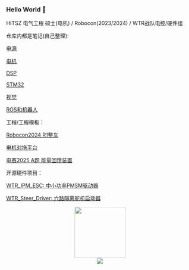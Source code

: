 ### Hello World 👋

HITSZ 电气工程 硕士(电机) / Robocon(2023/2024) / WTR战队电控/硬件组

仓库内都是笔记(自己整理):

[电源](https://github.com/SSC202/Power)

[电机](https://github.com/SSC202/Engine)

[DSP](https://github.com/SSC202/DSP)

[STM32](https://github.com/SSC202/STM32_Basic)

[视觉](https://github.com/SSC202/Visual)

[ROS和机器人](https://github.com/SSC202/Robot)

工程/工程模板：

[Robocon2024 R1整车](https://github.com/SSC202/WTR_R1_V3)

[电机对拖平台](https://github.com/SSC202/FOC_Project)

[电赛2025 A题 能量回馈装置](https://github.com/SSC202/Three_Port_ACDC_Converter)

开源硬件项目：

[WTR_IPM_ESC: 中小功率PMSM驱动器](https://github.com/SSC202/WTR_IPM_ESC.git)

[WTR_Steer_Driver: 六路隔离舵机启动器](https://github.com/SSC202/WTR_Steer_Driver)


<div align="center"> <img height="137px" src="https://github-readme-stats.vercel.app/api?username=SSC202&hide_title=true&hide_border=true&show_icons=trueline_height=21&title_color=008000&icon_color=008000&theme=transparent" /> </div>

<div align="center"> <img src="https://github-readme-stats.vercel.app/api/top-langs/?username=SSC202&hide_title=true&hide_border=true&layout=compact&langs_count=6&icon_color=fff&theme=transparent" /> </div>
<!--
**SSC202/SSC202** is a ✨ _special_ ✨ repository because its `README.md` (this file) appears on your GitHub profile.

Here are some ideas to get you started:

- 🔭 I’m currently working on ...
- 🌱 I’m currently learning ...
- 👯 I’m looking to collaborate on ...
- 🤔 I’m looking for help with ...
- 💬 Ask me about ...
- 📫 How to reach me: ...
- 😄 Pronouns: ...
- ⚡ Fun fact: ...
-->
